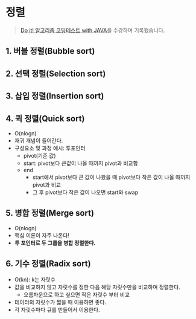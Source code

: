# 정렬

> [Do it! 알고리즘 코딩테스트 with JAVA](https://inf.run/yax9)를 수강하며 기록했습니다.

## 1. 버블 정렬(Bubble sort)

## 2. 선택 정렬(Selection sort)

## 3. 삽입 정렬(Insertion sort)

## 4. 퀵 정렬(Quick sort)

- O(nlogn)
- 재귀 개념이 들어간다.
- 구성요소 및 과정 예시: 투포인터
  - pivot(기준 값)
  - start: pivot보다 큰값이 나올 때까지 pivot과 비교함
  - end
    - start에서 pivot보다 큰 값이 나왔을 때 pivot보다 작은 값이 나올 때까지 pivot과 비교
    - 그 후 pivot보다 작은 값이 나오면 start와 swap

## 5. **병합 정렬(Merge sort)**

- O(nlogn)
- 핵심 이론이 자주 나온다!
- **투 포인터로 두 그룹을 병합 정렬한다.**

## 6. 기수 정렬(Radix sort)

- O(kn): k는 자릿수
- 값을 비교하지 않고 자릿수를 정한 다음 해당 자릿수만을 비교하며 정렬한다.
  - 오름차운으로 하고 싶으면 작은 자릿수 부터 비교
- 데이터의 자릿수가 짧을 때 이용하면 좋다.
- 각 자릿수마다 큐를 만들어서 이용한다.
